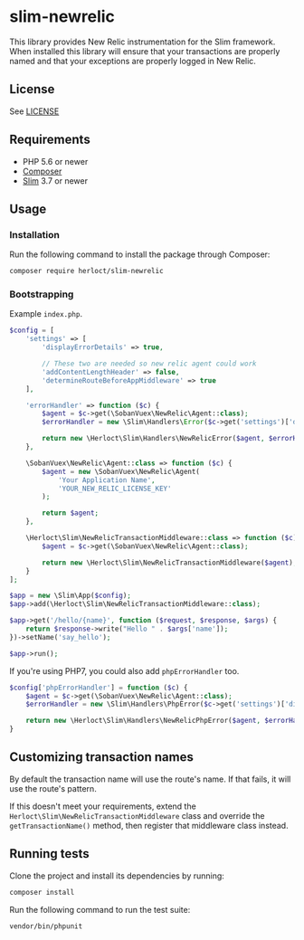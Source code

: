 # slim-newrelic

This library provides New Relic instrumentation for the Slim framework.
When installed this library will ensure that your transactions are properly
named and that your exceptions are properly logged in New Relic.

## License

See [LICENSE](LICENSE)

## Requirements

- PHP 5.6 or newer
- [Composer](http://getcomposer.org)
- [Slim](https://www.slimframework.com/) 3.7 or newer

## Usage

### Installation

Run the following command to install the package through Composer:

```sh
composer require herloct/slim-newrelic
```

### Bootstrapping

Example `index.php`.

```php
$config = [
    'settings' => [
        'displayErrorDetails' => true,

        // These two are needed so new relic agent could work
        'addContentLengthHeader' => false,
        'determineRouteBeforeAppMiddleware' => true
    ],

    'errorHandler' => function ($c) {
        $agent = $c->get(\SobanVuex\NewRelic\Agent::class);
        $errorHandler = new \Slim\Handlers\Error($c->get('settings')['displayErrorDetails']);

        return new \Herloct\Slim\Handlers\NewRelicError($agent, $errorHandler);
    },

    \SobanVuex\NewRelic\Agent::class => function ($c) {
        $agent = new \SobanVuex\NewRelic\Agent(
            'Your Application Name',
            'YOUR_NEW_RELIC_LICENSE_KEY'
        );

        return $agent;
    },

    \Herloct\Slim\NewRelicTransactionMiddleware::class => function ($c) {
        $agent = $c->get(\SobanVuex\NewRelic\Agent::class);

        return new \Herloct\Slim\NewRelicTransactionMiddleware($agent);
    }
];

$app = new \Slim\App($config);
$app->add(\Herloct\Slim\NewRelicTransactionMiddleware::class);

$app->get('/hello/{name}', function ($request, $response, $args) {
    return $response->write("Hello " . $args['name']);
})->setName('say_hello');

$app->run();
```

If you're using PHP7, you could also add `phpErrorHandler` too.

```php
$config['phpErrorHandler'] = function ($c) {
    $agent = $c->get(\SobanVuex\NewRelic\Agent::class);
    $errorHandler = new \Slim\Handlers\PhpError($c->get('settings')['displayErrorDetails']);

    return new \Herloct\Slim\Handlers\NewRelicPhpError($agent, $errorHandler);
}
```

## Customizing transaction names

By default the transaction name will use the route's name. If that fails, it will use the
route's pattern.

If this doesn't meet your requirements, extend the `Herloct\Slim\NewRelicTransactionMiddleware` class and override the
`getTransactionName()` method, then register that middleware class instead.

## Running tests

Clone the project and install its dependencies by running:

```sh
composer install
```

Run the following command to run the test suite:

```sh
vendor/bin/phpunit
```
